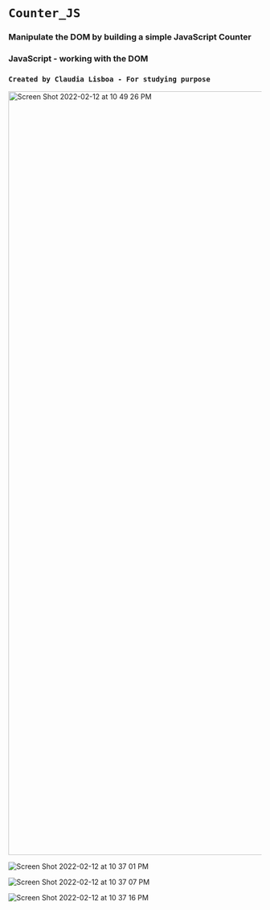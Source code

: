 # `Counter_JS`

### Manipulate the DOM by building a simple JavaScript Counter

### JavaScript - working with the DOM

### `Created by Claudia Lisboa - For studying purpose` 


<img width="1516" alt="Screen Shot 2022-02-12 at 10 49 26 PM" src="https://user-images.githubusercontent.com/21189063/153737821-1778a9c2-e466-41cd-8f25-9954f9f0ce46.png">


![Screen Shot 2022-02-12 at 10 37 01 PM](https://user-images.githubusercontent.com/21189063/153737732-5b1344a6-99a2-4974-b798-becd28090878.png)

![Screen Shot 2022-02-12 at 10 37 07 PM](https://user-images.githubusercontent.com/21189063/153737740-83ad9403-67e9-4cdc-b2ba-99b8d7ec4a16.png)

![Screen Shot 2022-02-12 at 10 37 16 PM](https://user-images.githubusercontent.com/21189063/153737764-d7b86bde-2d62-466a-91e3-4238a5d72917.png)
